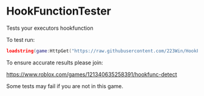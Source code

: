 # HookFunctionTester
Tests your executors hookfunction

To test run:
```lua
loadstring(game:HttpGet("https://raw.githubusercontent.com/223Win/HookFunctionTester/refs/heads/main/Loader"))()
```


To ensure accurate results please join:

https://www.roblox.com/games/121340635258391/hookfunc-detect

Some tests may fail if you are not in this game.
